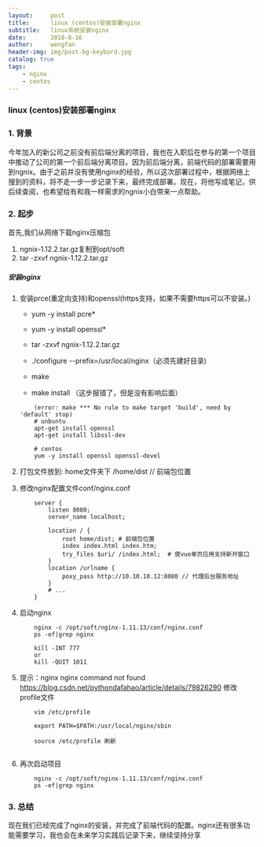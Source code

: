 ```yaml
---
layout:     post
title:      linux (centos)安装部署nginx
subtitle:   linux系统安装nginx
date:       2018-8-16
author:     wengfan
header-img: img/post-bg-keybord.jpg
catalog: true
tags:
    - nginx
    - centos
---
```

### linux (centos)安装部署nginx
### 1. 背景
今年加入的新公司之前没有前后端分离的项目，我也在入职后在参与的第一个项目中推动了公司的第一个前后端分离项目。因为前后端分离，前端代码的部署需要用到ngnix。由于之前并没有使用nginx的经验，所以这次部署过程中，根据网络上搜到的资料，将不走一步一步记录下来，最终完成部署。现在，将他写成笔记，供后续查阅，也希望给有和我一样需求的ngnix小白带来一点帮助。

### 2. 起步

首先,我们从网络下载nginx压缩包
1) ngnix-1.12.2.tar.gz复制到opt/soft
2) tar  -zxvf ngnix-1.12.2.tar.gz

##### 安装nginx

1. 安装prce(重定向支持)和openssl(https支持，如果不需要https可以不安装。)
    - yum -y install pcre*
    - yum -y install openssl*
    - tar  -zxvf ngnix-1.12.2.tar.gz
    - ./configure --prefix=/usr/local/nginx（必须先建好目录)
                
    - make 
    - make install （这步报错了，但是没有影响后面）
    ```
        (error: make *** No rule to make target 'build', need by 'default' stop) 
        # unbuntu
        apt-get install openssl
        apt-get install libssl-dev

        # centos
        yum -y install openssl openssl-devel
    ```
2. 打包文件放到: home文件夹下 /home/dist // 前端包位置
3. 修改nginx配置文件conf/nginx.conf
    ```
        server {
            listen 8080;
            server_name localhost;
                
            location / {
                root home/dist; # 前端包位置
                index index.html index.htm;
                try_files $uri/ /index.html;  # 使vue单页应用支持新开窗口
            }
            location /urlname {
                poxy_pass http://10.10.10.12:8080 // 代理后台服务地址
            }
            # ...
        }
    ```
4. 启动nginx
    ```
        nginx -c /opt/soft/nginx-1.11.13/conf/nginx.conf
        ps -ef|grep nginx

        kill -INT 777 
        or
        kill -QUIT 1011
    ```

5. 提示：nginx nginx command not found
    https://blog.csdn.net/pythondafahao/article/details/79826290
    修改profile文件

    ```
        vim /etc/profile
        
        export PATH=$PATH:/usr/local/nginx/sbin
        
        source /etc/profile 刷新
        
    ```

6. 再次启动项目
    ```
        nginx -c /opt/soft/nginx-1.11.13/conf/nginx.conf
        ps -ef|grep nginx
    ```
### 3. 总结
现在我们已经完成了nginx的安装，并完成了前端代码的配置。nginx还有很多功能需要学习，我也会在未来学习实践后记录下来，继续坚持分享